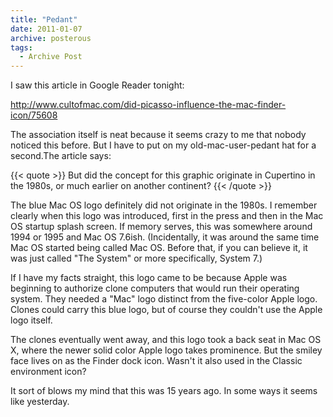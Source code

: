 ```yaml
---
title: "Pedant"
date: 2011-01-07
archive: posterous
tags: 
  - Archive Post
---
```


I saw this article in Google Reader tonight:

http://www.cultofmac.com/did-picasso-influence-the-mac-finder-icon/75608

The association itself is neat because it seems crazy to me that nobody noticed this before. But I have to put on my old-mac-user-pedant hat for a second.The article says:

{{< quote >}}
But did the concept for this graphic originate in Cupertino in the 1980s, or much earlier on another continent?
{{< /quote >}}

The blue Mac OS logo definitely did not originate in the 1980s. I remember clearly when this logo was introduced, first in the press and then in the Mac OS startup splash screen. If memory serves, this was somewhere around 1994 or 1995 and Mac OS 7.6ish. (Incidentally, it was around the same time Mac OS started being called Mac OS. Before that, if you can believe it, it was just called "The System" or more specifically, System 7.)

If I have my facts straight, this logo came to be because Apple was beginning to authorize clone computers that would run their operating system. They needed a "Mac" logo distinct from the five-color Apple logo. Clones could carry this blue logo, but of course they couldn't use the Apple logo itself.

The clones eventually went away, and this logo took a back seat in Mac OS X, where the newer solid color Apple logo takes prominence. But the smiley face lives on as the Finder dock icon. Wasn't it also used in the Classic environment icon?

It sort of blows my mind that this was 15 years ago. In some ways it seems like yesterday.

